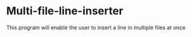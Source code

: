 # Multi-file-line-inserter
This program will enable the user to insert a line in multiple files at once

